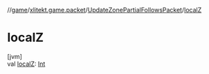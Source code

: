 //[game](../../../index.md)/[xlitekt.game.packet](../index.md)/[UpdateZonePartialFollowsPacket](index.md)/[localZ](local-z.md)

# localZ

[jvm]\
val [localZ](local-z.md): [Int](https://kotlinlang.org/api/latest/jvm/stdlib/kotlin/-int/index.html)
